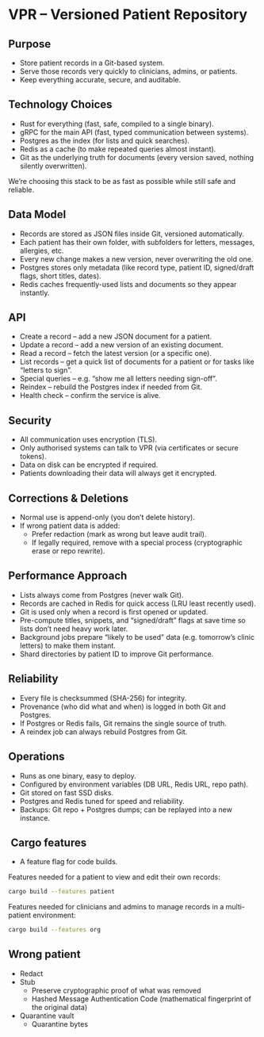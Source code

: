 # VPR – Versioned Patient Repository

## Purpose

- Store patient records in a Git-based system.
- Serve those records very quickly to clinicians, admins, or patients.
- Keep everything accurate, secure, and auditable.

## Technology Choices

- Rust for everything (fast, safe, compiled to a single binary).
- gRPC for the main API (fast, typed communication between systems).
- Postgres as the index (for lists and quick searches).
- Redis as a cache (to make repeated queries almost instant).
- Git as the underlying truth for documents (every version saved, nothing silently overwritten).

We’re choosing this stack to be as fast as possible while still safe and reliable.

## Data Model

- Records are stored as JSON files inside Git, versioned automatically.
- Each patient has their own folder, with subfolders for letters, messages, allergies, etc.
- Every new change makes a new version, never overwriting the old one.
- Postgres stores only metadata (like record type, patient ID, signed/draft flags, short titles, dates).
- Redis caches frequently-used lists and documents so they appear instantly.

## API

- Create a record – add a new JSON document for a patient.
- Update a record – add a new version of an existing document.
- Read a record – fetch the latest version (or a specific one).
- List records – get a quick list of documents for a patient or for tasks like “letters to sign”.
- Special queries – e.g. “show me all letters needing sign-off”.
- Reindex – rebuild the Postgres index if needed from Git.
- Health check – confirm the service is alive.

## Security

- All communication uses encryption (TLS).
- Only authorised systems can talk to VPR (via certificates or secure tokens).
- Data on disk can be encrypted if required.
- Patients downloading their data will always get it encrypted.

## Corrections & Deletions

- Normal use is append-only (you don’t delete history).
- If wrong patient data is added:
  - Prefer redaction (mark as wrong but leave audit trail).
  - If legally required, remove with a special process (cryptographic erase or repo rewrite).

## Performance Approach

- Lists always come from Postgres (never walk Git).
- Records are cached in Redis for quick access (LRU least recently used).
- Git is used only when a record is first opened or updated.
- Pre-compute titles, snippets, and “signed/draft” flags at save time so lists don’t need heavy work later.
- Background jobs prepare “likely to be used” data (e.g. tomorrow’s clinic letters) to make them instant.
- Shard directories by patient ID to improve Git performance.

## Reliability

- Every file is checksummed (SHA-256) for integrity.
- Provenance (who did what and when) is logged in both Git and Postgres.
- If Postgres or Redis fails, Git remains the single source of truth.
- A reindex job can always rebuild Postgres from Git.

## Operations

- Runs as one binary, easy to deploy.
- Configured by environment variables (DB URL, Redis URL, repo path).
- Git stored on fast SSD disks.
- Postgres and Redis tuned for speed and reliability.
- Backups: Git repo + Postgres dumps; can be replayed into a new instance.

##  Cargo features

- A feature flag for code builds.

Features needed for a patient to view and edit their own records:

```bash
cargo build --features patient
```

Features needed for clinicians and admins to manage records in a multi-patient environment:

```bash
cargo build --features org
```

## Wrong patient

- Redact
- Stub
  - Preserve cryptographic proof of what was removed
  - Hashed Message Authentication Code (mathematical fingerprint of the original data)
- Quarantine vault
  - Quarantine bytes

